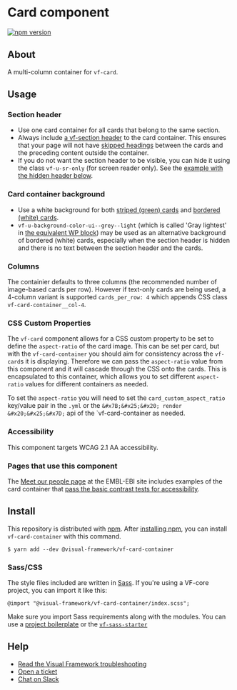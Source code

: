 # Card component

[![npm version](https://badge.fury.io/js/%40visual-framework%2Fvf-card-container.svg)](https://badge.fury.io/js/%40visual-framework%2Fvf-card-container)

## About

A multi-column container for `vf-card`.

## Usage

### Section header

- Use one card container for all cards that belong to the same section.
- Always include [a vf-section header](https://stable.visual-framework.dev/components/vf-section-header/index.html) to the card container. This ensures that your page will not have [skipped headings](https://www.w3.org/WAI/tutorials/page-structure/headings/#heading-ranks) between the cards and the preceding content outside the container.
- If you do not want the section header to be visible, you can hide it using the class `vf-u-sr-only` (for screen reader only). See the [example with the hidden header below](#examples).

### Card container background
- Use a white background for both [striped (green) cards](https://stable.visual-framework.dev/components/vf-card/#vf-card--striped) and [bordered (white) cards](https://stable.visual-framework.dev/components/vf-card/#vf-card--bordered).
- `vf-u-background-color-ui--grey--light` (which is called 'Gray lightest' in [the equivalent WP block](https://stable.visual-framework.dev/wordpress/blocks/container-block/)) may be used as an alternative background of bordered (white) cards, especially when the section header is hidden and there is no text between the section header and the cards. 

### Columns

The containier defaults to three columns (the recommended number of image-based cards per row). However if text-only cards are being used, a 4-column variant is supported `cards_per_row: 4` which appends CSS class `vf-card-container__col-4`.

### CSS Custom Properties

The `vf-card` component allows for a CSS custom property to be set to define the `aspect-ratio` of the card image. This can be set per card, but with the `vf-card-container` you should aim for consistency across the `vf-card`s it is displaying. Therefore we can pass the `aspect-ratio` value from this component and it will cascade through the CSS onto the cards. This is encapsulated to this container, which allows you to set different `aspect-ratio` values for different containers as needed.

To set the `aspect-ratio` you will need to set the `card_custom_aspect_ratio` key/value pair in the `.yml` or the `&#x7B;&#x25;&#x20; render &#x20;&#x25;&#x7D;` api of the `vf-card-container as needed.

### Accessibility

This component targets WCAG 2.1 AA accessibility.

### Pages that use this component

The [Meet our people page](https://www.ebi.ac.uk/about/jobs/meet-our-people) at the EMBL-EBI site includes examples of the card container that [pass the basic contrast tests for accessibility](https://wave.webaim.org/report#/https://www.ebi.ac.uk/about/jobs/meet-our-people#).

## Install

This repository is distributed with [npm](https://www.npmjs.com/). After [installing npm](https://nodejs.org/), you can install `vf-card-container` with this command.

```
$ yarn add --dev @visual-framework/vf-card-container
```

### Sass/CSS

The style files included are written in [Sass](https://sass-lang.com/). If you're using a VF-core project, you can import it like this:

```
@import "@visual-framework/vf-card-container/index.scss";
```

Make sure you import Sass requirements along with the modules. You can use a [project boilerplate](https://stable.visual-framework.dev/building/) or the [`vf-sass-starter`](https://stable.visual-framework.dev/components/vf-sass-starter/)

## Help

- [Read the Visual Framework troubleshooting](https://stable.visual-framework.dev/troubleshooting/)
- [Open a ticket](https://github.com/visual-framework/vf-core/issues)
- [Chat on Slack](https://join.slack.com/t/visual-framework/shared_invite/enQtNDAxNzY0NDg4NTY0LWFhMjEwNGY3ZTk3NWYxNWVjOWQ1ZWE4YjViZmY1YjBkMDQxMTNlNjQ0N2ZiMTQ1ZTZiMGM4NjU5Y2E0MjM3ZGQ)
